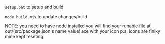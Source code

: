 `setup.bat`
to setup and build

`node build.mjs`
to update changes/build

NOTE: you need to have node installed
you will find your runable file at
out/(src/package.json's name value).exe
with your icon
p.s. icons are finiky mine kept reseting